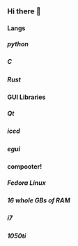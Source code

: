 ### Hi there 👋

#### Langs
##### python
##### C
##### Rust

#### GUI Libraries
##### Qt
##### iced
##### egui

#### compooter!
##### Fedora Linux
##### 16 whole GBs of RAM
##### i7
##### 1050ti

